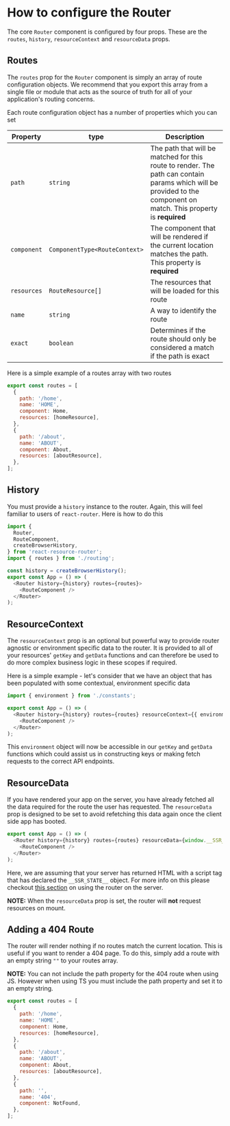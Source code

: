 # How to configure the Router

The core `Router` component is configured by four props. These are the `routes`, `history`, `resourceContext` and `resourceData` props.

## Routes

The `routes` prop for the `Router` component is simply an array of route configuration objects. We recommend that you export this array from a single file or module that acts as the source of truth for all of your application's routing concerns.

Each route configuration object has a number of properties which you can set

| Property    | type                          | Description                                                                                                                                                         |
| ----------- | ----------------------------- | ------------------------------------------------------------------------------------------------------------------------------------------------------------------- |
| `path`      | `string`                      | The path that will be matched for this route to render. The path can contain params which will be provided to the component on match. This property is **required** |
| `component` | `ComponentType<RouteContext>` | The component that will be rendered if the current location matches the path. This property is **required**                                                         |
| `resources` | `RouteResource[]`             | The resources that will be loaded for this route                                                                                                                    |
| `name`      | `string`                      | A way to identify the route                                                                                                                                         |
| `exact`     | `boolean`                     | Determines if the route should only be considered a match if the path is exact                                                                                      |

Here is a simple example of a routes array with two routes

```js
export const routes = [
  {
    path: '/home',
    name: 'HOME',
    component: Home,
    resources: [homeResource],
  },
  {
    path: '/about',
    name: 'ABOUT',
    component: About,
    resources: [aboutResource],
  },
];
```

## History

You must provide a `history` instance to the router. Again, this will feel familiar to users of `react-router`. Here is how to do this

```js
import {
  Router,
  RouteComponent,
  createBrowserHistory,
} from 'react-resource-router';
import { routes } from './routing';

const history = createBrowserHistory();
export const App = () => (
  <Router history={history} routes={routes}>
    <RouteComponent />
  </Router>
);
```

## ResourceContext

The `resourceContext` prop is an optional but powerful way to provide router agnostic or environment specific data to the router. It is provided to all of your resources' `getKey` and `getData` functions and can therefore be used to do more complex business logic in these scopes if required.

Here is a simple example - let's consider that we have an object that has been populated with some contextual, environment specific data

```js
import { environment } from './constants';

export const App = () => (
  <Router history={history} routes={routes} resourceContext={{ environment }}>
    <RouteComponent />
  </Router>
);
```

This `environment` object will now be accessible in our `getKey` and `getData` functions which could assist us in constructing keys or making fetch requests to the correct API endpoints.

## ResourceData

If you have rendered your app on the server, you have already fetched all the data required for the route the user has requested. The `resourceData` prop is designed to be set to avoid refetching this data again once the client side app has booted.

```js
export const App = () => (
  <Router history={history} routes={routes} resourceData={window.__SSR_STATE__}>
    <RouteComponent />
  </Router>
);
```

Here, we are assuming that your server has returned HTML with a script tag that has declared the `__SSR_STATE__` object. For more info on this please checkout [this section](#how-to-use-the-router-on-the-server) on using the router on the server.

**NOTE:** When the `resourceData` prop is set, the router will **not** request resources on mount.

## Adding a 404 Route

The router will render nothing if no routes match the current location. This is useful if you want to render a 404 page. To do this, simply add a route with an empty string `""` to your routes array.

**NOTE:** You can not include the path property for the 404 route when using JS. However when using TS you must include the path property and set it to an empty string.

```js
export const routes = [
  {
    path: '/home',
    name: 'HOME',
    component: Home,
    resources: [homeResource],
  },
  {
    path: '/about',
    name: 'ABOUT',
    component: About,
    resources: [aboutResource],
  },
  {
    path: '',
    name: '404',
    component: NotFound,
  },
];
```
